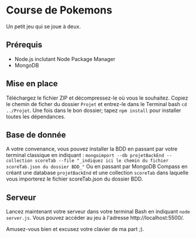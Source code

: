 # Course de Pokemons

Un petit jeu qui se joue à deux.

## Prérequis

- Node.js inclutant Node Package Manager
- MongoDB

## Mise en place

Téléchargez le fichier ZIP et décompressez-le où vous le souhaitez.
Copiez le chemin de ficher du dossier `Projet` et entrez-le dans le Terminal bash `cd ../Projet`.
Une fois dans le bon dossier; tapez `npm install` pour installer toutes les dépendances.

## Base de donnée

A votre convenance, vous pouvez installer la BDD en passant par votre terminal classique en indiquant :
`mongoimport --db projetBackEnd --collection scoreTab --file "_indiquez ici le chemin du fichier scoreTab.json du dossier BDD_"`
Ou en passant par MongoDB Compass en créant une database `projetBackEnd` et une collection `scoreTab` dans laquelle vous importerez le fichier scoreTab.json du dossier BDD.


## Serveur

Lancez maintenant votre serveur dans votre terminal Bash en indiquant `node server.js`.
Vous pouvez accéder au jeu à l'adresse http://localhost:5500/.





Amusez-vous bien et excusez votre clavier de ma part ;).